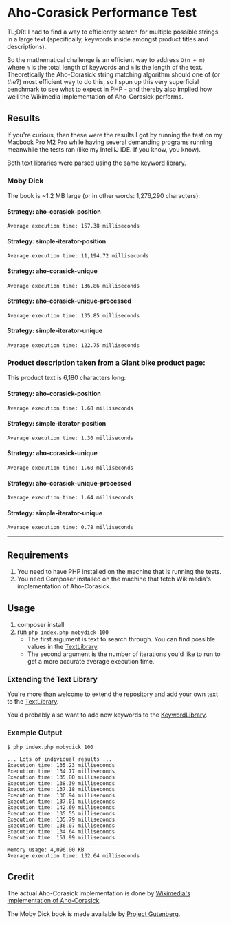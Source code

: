 # Aho-Corasick Performance Test

TL;DR: I had to find a way to efficiently search for multiple possible strings in a large text (specifically, keywords inside amongst product titles and descriptions).

So the mathematical challenge is an efficient way to address `O(n + m)` where `n` is the total length of keywords and `m` is the length of the text.
Theoretically the Aho-Corasick string matching algorithm should one of (or _the_?) most efficient way to do this, so I spun up this very superficial benchmark to see what to expect in PHP - and thereby also implied how well the Wikimedia implementation of Aho-Corasick performs.

## Results

If you're curious, then these were the results I got by running the test on my Macbook Pro M2 Pro while having several demanding programs running meanwhile the tests ran (like my IntelliJ IDE. If you know, you know).

Both [text libraries](src/TextLibrary.php) were parsed using the same [keyword library](src/KeywordLibrary.php).

### Moby Dick

The book is ~1.2 MB large (or in other words: 1,276,290 characters):

#### Strategy: aho-corasick-position
```
Average execution time: 157.38 milliseconds
```
#### Strategy: simple-iterator-position
```
Average execution time: 11,194.72 milliseconds
```
#### Strategy: aho-corasick-unique
```
Average execution time: 136.86 milliseconds
```
#### Strategy: aho-corasick-unique-processed
```
Average execution time: 135.85 milliseconds
```
#### Strategy: simple-iterator-unique
```
Average execution time: 122.75 milliseconds
```

### Product description taken from a Giant bike product page:

This product text is 6,180 characters long:

#### Strategy: aho-corasick-position
```
Average execution time: 1.68 milliseconds
```
#### Strategy: simple-iterator-position
```
Average execution time: 1.30 milliseconds
```
#### Strategy: aho-corasick-unique
```
Average execution time: 1.60 milliseconds
```
#### Strategy: aho-corasick-unique-processed
```
Average execution time: 1.64 milliseconds
```
#### Strategy: simple-iterator-unique
```
Average execution time: 0.78 milliseconds
```

---

## Requirements

1. You need to have PHP installed on the machine that is running the tests.
2. You need Composer installed on the machine that fetch Wikimedia's implementation of Aho-Corasick.

## Usage

1. composer install
2. run `php index.php mobydick 100`
    * The first argument is text to search through. You can find possible values in the [TextLibrary](src/TextLibrary.php).
    * The second argument is the number of iterations you'd like to run to get a more accurate average execution time.

### Extending the Text Library

You're more than welcome to extend the repository and add your own text to the [TextLibrary](src/TextLibrary.php).

You'd probably also want to add new keywords to the [KeywordLibrary](src/KeywordLibrary.php).

### Example Output

```
$ php index.php mobydick 100

... Lots of individual results ...
Execution time: 135.23 milliseconds
Execution time: 134.77 milliseconds
Execution time: 135.80 milliseconds
Execution time: 138.39 milliseconds
Execution time: 137.18 milliseconds
Execution time: 136.94 milliseconds
Execution time: 137.01 milliseconds
Execution time: 142.69 milliseconds
Execution time: 135.55 milliseconds
Execution time: 135.79 milliseconds
Execution time: 136.07 milliseconds
Execution time: 134.64 milliseconds
Execution time: 151.99 milliseconds
---------------------------------------
Memory usage: 4,096.00 KB
Average execution time: 132.64 milliseconds
```

## Credit

The actual Aho-Corasick implementation is done by [Wikimedia's implementation of Aho-Corasick](https://packagist.org/packages/wikimedia/aho-corasick).

The Moby Dick book is made available by [Project Gutenberg](https://www.gutenberg.org/).
